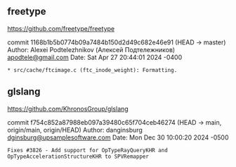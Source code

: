 ## freetype

https://github.com/freetype/freetype

commit 1168b1b5b0774b09a7484b150d2d49c682e46e91 (HEAD -> master)
Author: Alexei Podtelezhnikov (Алексей Подтележников) <apodtele@gmail.com>
Date:   Sat Apr 27 20:44:01 2024 -0400

    * src/cache/ftcimage.c (ftc_inode_weight): Formatting.

## glslang

https://github.com/KhronosGroup/glslang

commit f754c852a87988eb097a39480c65f704ceb46274 (HEAD -> main, origin/main, origin/HEAD)
Author: danginsburg <dginsburg@upsamplesoftware.com>
Date:   Mon Dec 30 10:00:20 2024 -0500

    Fixes #3826 - Add support for OpTypeRayQueryKHR and OpTypeAccelerationStructureKHR to SPVRemapper